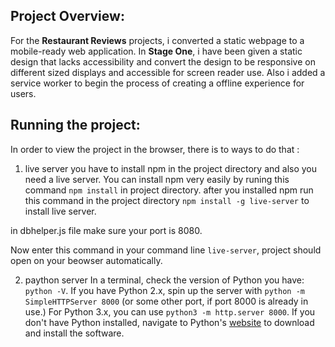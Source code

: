 
## Project Overview: 

For the **Restaurant Reviews** projects, i converted a static webpage to a mobile-ready web application. In **Stage One**, i have been given a static design that lacks accessibility and convert the design to be responsive on different sized displays and accessible for screen reader use. Also i added a service worker to begin the process of creating a offline experience for  users.

## Running the project: 

In order to view the project in the browser, there is to ways to do that : 

1) live server
you have to install npm in the project directory and also you need a live server.
You can install npm very easily by runing this command `npm install` in project directory.
after you installed npm run this command in the project directory `npm install -g live-server` to install live server.

in dbhelper.js file make sure your port is 8080.

Now enter this command in your command line `live-server`, project should open on your beowser automatically.

2) paython server
In a terminal, check the version of Python you have: `python -V`. If you have Python 2.x, spin up the server with `python -m SimpleHTTPServer 8000` (or some other port, if port 8000 is already in use.) For Python 3.x, you can use `python3 -m http.server 8000`. If you don't have Python installed, navigate to Python's [website](https://www.python.org/) to download and install the software.
